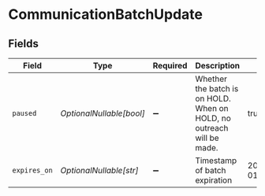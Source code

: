# CommunicationBatchUpdate


## Fields

| Field                                                                 | Type                                                                  | Required                                                              | Description                                                           | Example                                                               |
| --------------------------------------------------------------------- | --------------------------------------------------------------------- | --------------------------------------------------------------------- | --------------------------------------------------------------------- | --------------------------------------------------------------------- |
| `paused`                                                              | *OptionalNullable[bool]*                                              | :heavy_minus_sign:                                                    | Whether the batch is on HOLD. When on HOLD, no outreach will be made. | true                                                                  |
| `expires_on`                                                          | *OptionalNullable[str]*                                               | :heavy_minus_sign:                                                    | Timestamp of batch expiration                                         | 2027-01-01T06:00:00Z                                                  |